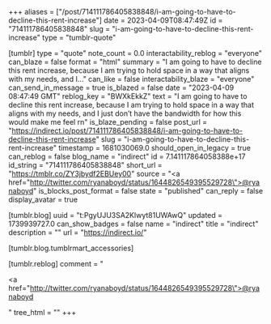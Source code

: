 +++
aliases = ["/post/714111786405838848/i-am-going-to-have-to-decline-this-rent-increase"]
date = 2023-04-09T08:47:49Z
id = "714111786405838848"
slug = "i-am-going-to-have-to-decline-this-rent-increase"
type = "tumblr-quote"

[tumblr]
type = "quote"
note_count = 0.0
interactability_reblog = "everyone"
can_blaze = false
format = "html"
summary = "I am going to have to decline this rent increase, because I am trying to hold space in a way that aligns with my needs, and I..."
can_like = false
interactability_blaze = "everyone"
can_send_in_message = true
is_blazed = false
date = "2023-04-09 08:47:49 GMT"
reblog_key = "BWXkEkkZ"
text = "I am going to have to decline this rent increase, because I am trying to hold space in a way that aligns with my needs, and I just don’t have the bandwidth for how this would make me feel rn"
is_blaze_pending = false
post_url = "https://indirect.io/post/714111786405838848/i-am-going-to-have-to-decline-this-rent-increase"
slug = "i-am-going-to-have-to-decline-this-rent-increase"
timestamp = 1681030069.0
should_open_in_legacy = true
can_reblog = false
blog_name = "indirect"
id = 7.141117864058388e+17
id_string = "714111786405838848"
short_url = "https://tmblr.co/ZY3jbydf2EBUey00"
source = "<a href=\"http://twitter.com/ryanaboyd/status/1644826549395529728\">@ryanaboyd</a>"
is_blocks_post_format = false
state = "published"
can_reply = false
display_avatar = true

[tumblr.blog]
uuid = "t:PgyUJU3SA2Klwyt81UWAwQ"
updated = 1739939727.0
can_show_badges = false
name = "indirect"
title = "indirect"
description = ""
url = "https://indirect.io/"

[tumblr.blog.tumblrmart_accessories]

[tumblr.reblog]
comment = "<p><a href=\"http://twitter.com/ryanaboyd/status/1644826549395529728\">@ryanaboyd</a></p>"
tree_html = ""
+++
